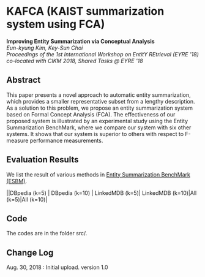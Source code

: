 # KAFCA (KAIST summarization system using FCA)


**Improving Entity Summarization via Conceptual Analysis**<br/>
*Eun-kyung Kim, Key-Sun Choi*<br/>
*Proceedings of the 1st International Workshop on EntitY REtrieval (EYRE '18) co-located with CIKM 2018, Shared Tasks @ EYRE '18*<br/>

## Abstract
This paper presents a novel approach to automatic entity summarization, which provides a smaller representative subset from a lengthy description. As a solution to this problem, we propose an entity summarization system based on Formal Concept Analysis (FCA). The effectiveness of our proposed system is illustrated by an experimental study using the Entity Summarization BenchMark, where we compare our system with six other systems. It shows that our system is superior to others with respect to F-measure performance measurements.

## Evaluation Results
We list the result of various methods in <a href='http://ws.nju.edu.cn/summarization/esbm/'>Entity Summarization BenchMark (ESBM)</a>.

||DBpedia (k=5) | DBpedia (k=10) | LinkedMDB (k=5)| LinkedMDB (k=10)|All (k=5)|All (k=10)|


## Code
The codes are in the folder src/.


## Change Log
Aug. 30, 2018 : Initial upload. version 1.0

